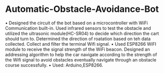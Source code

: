 # Automatic-Obstacle-Avoidance-Bot
• Designed the circuit of the bot based on a microcontroller with WiFi Communication built-in. Used infrared sensors to test the obstacle and utilized the ultrasonic module(HC-SR04) to decide which direction the cart should turn to. Determined the direction of roatation based on teh data collected. Collect and filter the terminal Wifi signal. • Used ESP8266 WiFI module to receive the signal strength of the WiFi beacon. Designed an addressing algorithm to help the car navigate according to the strength of the Wifi signal to avoid obstacles eventually navigate through an obstacle course successfully. • Used: Arduino,ESP8266.
